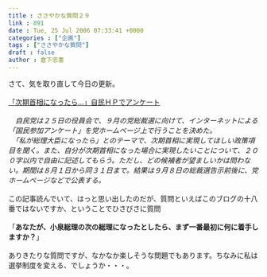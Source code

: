 ```yaml
---
title : ささやかな質問２９
link : 891
date : Tue, 25 Jul 2006 07:33:41 +0000
categories : ["企画"]
tags : ["ささやかな質問"]
draft : false
author : 倉下忠憲
---
```


さて、気を取り直して今日の更新。<BR><BR><A HREF="http://www.iza.ne.jp/news/newsarticle/it/internet/12164/" TARGET="_blank">「次期首相になったら…」自民ＨＰでアンケート</A><BR><BR><I>　自民党は２５日の役員会で、９月の党総裁選に向けて、インターネットによる「国民参加アンケート」を党ホームページ上で行うことを決めた。<BR>　「私が総理大臣になったら」とのテーマで、次期首相に実現してほしい政策項目を聞く。また、自分が次期首相になった場合に実現したいことについて、２００字以内で自由に記述してもらう。ただし、どの候補者が望ましいかは問わない。期間は８月１日から同３１日まで。結果は９月８日の総裁選告示前後に、党ホームページなどで公表する。</I><BR><BR>この記事読んでいて、はっと思い出したのだが、質問といえばこのブログの十八番ではないですか、ということでひさびさに質問<BR><BR>「<B>あなたが、小泉総理の次の総理になったとしたら、まず一番最初に何に着手しますか？</B>」<BR><BR>ありきたりな質問ですが、なかなか楽しそうな問題でもあります。ちなみに私は選挙制度を変える、でしょうか・・・。<br><br>
